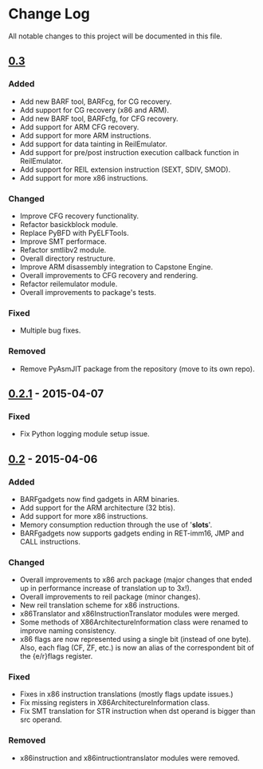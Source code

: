 # Change Log

All notable changes to this project will be documented in this file.

## [0.3][unreleased]
### Added
- Add new BARF tool, BARFcg, for CG recovery.
- Add support for CG recovery (x86 and ARM).
- Add new BARF tool, BARFcfg, for CFG recovery.
- Add support for ARM CFG recovery.
- Add support for more ARM instructions.
- Add support for data tainting in ReilEmulator.
- Add support for pre/post instruction execution callback function in ReilEmulator.
- Add support for REIL extension instruction (SEXT, SDIV, SMOD).
- Add support for more x86 instructions.

### Changed
- Improve CFG recovery functionality.
- Refactor basickblock module.
- Replace PyBFD with PyELFTools.
- Improve SMT performace.
- Refactor smtlibv2 module.
- Overall directory restructure.
- Improve ARM disassembly integration to Capstone Engine.
- Overall improvements to CFG recovery and rendering.
- Refactor reilemulator module.
- Overall improvements to package's tests.

### Fixed
- Multiple bug fixes.

### Removed
- Remove PyAsmJIT package from the repository (move to its own repo).

## [0.2.1] - 2015-04-07
### Fixed
- Fix Python logging module setup issue.

## [0.2] - 2015-04-06
### Added
- BARFgadgets now find gadgets in ARM binaries.
- Add support for the ARM architecture (32 btis).
- Add support for more x86 instructions.
- Memory consumption reduction through the use of '__slots__'.
- BARFgadgets now supports gadgets ending in RET-imm16, JMP and CALL instructions.

### Changed
- Overall improvements to x86 arch package (major changes that ended up in performance increase of translation up to 3x!).
- Overall improvements to reil package (minor changes).
- New reil translation scheme for x86 instructions.
- x86Translator and x86InstructionTranslator modules were merged.
- Some methods of X86ArchitectureInformation class were renamed to improve naming consistency.
- x86 flags are now represented using a single bit (instead of one byte). Also, each flag (CF, ZF, etc.) is now an alias of the correspondent bit of the {e/r}flags register.

### Fixed
- Fixes in x86 instruction translations (mostly flags update issues.)
- Fix missing registers in X86ArchitectureInformation class.
- Fix SMT translation for STR instruction when dst operand is bigger than src operand.

### Removed
- x86instruction and x86intructiontranslator modules were removed.

[unreleased]: https://github.com/programa-stic/barf-project/compare/v0.2.1...develop
[0.2.1]: https://github.com/programa-stic/barf-project/compare/v0.2...v0.2.1
[0.2]: https://github.com/programa-stic/barf-project/compare/v0.1...v0.2

